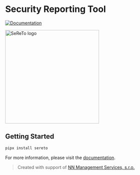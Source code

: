# Security Reporting Tool

<!-- Badges -->
[![Documentation](https://img.shields.io/badge/Documentation-SeReTo-blue)](https://sereto.s4n.cz/)


<picture>
  <source media="(prefers-color-scheme: dark)" srcset="https://raw.githubusercontent.com/s3r3t0/sereto/main/docs/assets/logo/sereto_block_white.svg">
  <source media="(prefers-color-scheme: light)" srcset="https://raw.githubusercontent.com/s3r3t0/sereto/main/docs/assets/logo/sereto_block_black.svg">
  <img alt="SeReTo logo" src="https://raw.githubusercontent.com/s3r3t0/sereto/main/docs/assets/logo/sereto_block_black.svg" height="300">
</picture>

## Getting Started

```bash
pipx install sereto
```

For more information, please visit the [documentation](https://sereto.s4n.cz/installation/).


> Created with support of [NN Management Services, s.r.o.](https://www.nn.cz/kariera/en/it-hub/)
